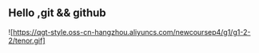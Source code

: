 ## Hello ,git && github
![https://qgt-style.oss-cn-hangzhou.aliyuncs.com/newcoursep4/g1/g1-2-2/tenor.gif]
